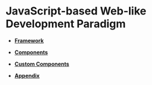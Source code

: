# JavaScript-based Web-like Development Paradigm<a name="EN-US_TOPIC_0000001173181326"></a>

-   **[Framework](js-framework.md)**  

-   **[Components](js-components.md)**  

-   **[Custom Components](js-components-custom.md)**  

-   **[Appendix](js-appendix.md)**  


